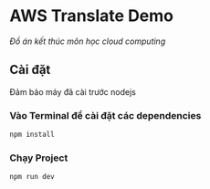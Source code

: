 # AWS Translate Demo
_Đồ án kết thúc môn học cloud computing_

## Cài đặt

Đảm bảo máy đã cài trước nodejs

### Vào Terminal để cài đặt các dependencies
```html
npm install
````

### Chạy Project
```html
npm run dev
```
